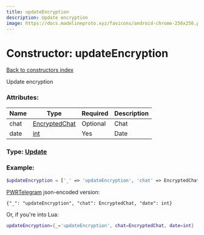 ```yaml
---
title: updateEncryption
description: Update encryption
image: https://docs.madelineproto.xyz/favicons/android-chrome-256x256.png
---
```

# Constructor: updateEncryption  
[Back to constructors index](index.md)



Update encryption

### Attributes:

| Name     |    Type       | Required | Description |
|----------|---------------|----------|-------------|
|chat|[EncryptedChat](../types/EncryptedChat.md) | Optional|Chat|
|date|[int](../types/int.md) | Yes|Date|



### Type: [Update](../types/Update.md)


### Example:

```php
$updateEncryption = ['_' => 'updateEncryption', 'chat' => EncryptedChat, 'date' => int];
```  

[PWRTelegram](https://pwrtelegram.xyz) json-encoded version:

```
{"_": "updateEncryption", "chat": EncryptedChat, "date": int}
```


Or, if you're into Lua:

```lua
updateEncryption={_='updateEncryption', chat=EncryptedChat, date=int}

```


